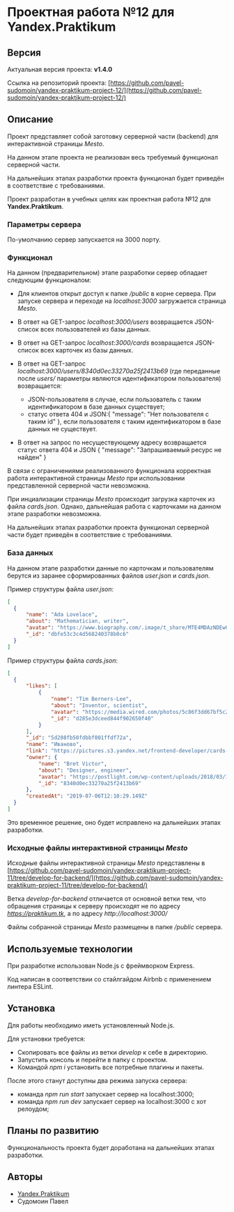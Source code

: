 ﻿# Проектная работа №12 для Yandex.Praktikum

## Версия

Актуальная версия проекта: **v1.4.0**

Ссылка на репозиторий проекта: [https://github.com/pavel-sudomoin/yandex-praktikum-project-12/](https://github.com/pavel-sudomoin/yandex-praktikum-project-12/)

## Описание

Проект представляет собой заготовку серверной части (backend) для интерактивной страницы *Mesto*.

На данном этапе проекта не реализован весь требуемый функционал серверной части.

На дальнейших этапах разработки проекта функционал будет приведён в соответствие с требованиями.

Проект разработан в учебных целях как проектная работа №12 для **Yandex.Praktikum**.

### Параметры сервера

По-умолчанию сервер запускается на 3000 порту.

### Функционал

На данном (предварительном) этапе разработки сервер обладает следующим функционалом:

* Для клиентов открыт доступ к папке */public* в корне сервера.
  При запуске сервера и переходе на *localhost:3000* загружается страница *Mesto*.

* В ответ на GET-запрос *localhost:3000/users* возвращается JSON-список всех пользователей из базы данных.

* В ответ на GET-запрос *localhost:3000/cards* возвращается JSON-список всех карточек из базы данных.

* В ответ на GET-запрос *localhost:3000/users/8340d0ec33270a25f2413b69* (где переданные после *users/* параметры являются идентификатором пользователя) возвращается:
  - JSON-пользователя в случае, если пользователь с таким идентификатором в базе данных существует;
  - статус ответа 404 и JSON:{ "message": "Нет пользователя с таким id" }, если пользователя с таким идентификатором в базе данных не существует.

* В ответ на запрос по несуществующему адресу возвращается статус ответа 404 и JSON { "message": "Запрашиваемый ресурс не найден" }

В связи с ограничениями реализованного функционала корректная работа интерактивной страницы *Mesto* при использовании представленной серверной части невозможна.

При инциализации страницы *Mesto* происходит загрузка карточек из файла *cards.json*. Однако, дальнейшая работа с карточками на данном этапе разработки невозможна.

На дальнейших этапах разработки проекта функционал серверной части будет приведён в соответствие с требованиями.

### База данных

На данном этапе разработки данные по карточкам и пользователям берутся из заранее сформированных файлов *user.json* и *cards.json*.

Пример структуры файла *user.json*:

```json
[
  {
      "name": "Ada Lovelace",
      "about": "Mathematician, writer",
      "avatar": "https://www.biography.com/.image/t_share/MTE4MDAzNDEwODQwOTQ2MTkw/ada-lovelace-20825279-1-402.jpg",
      "_id": "dbfe53c3c4d568240378b0c6"
  }
]
```

Пример структуры файла *cards.json*:

```json
[
  {
      "likes": [
          {
              "name": "Tim Berners-Lee",
              "about": "Inventor, scientist",
              "avatar": "https://media.wired.com/photos/5c86f3dd67bf5c2d3c382474/4:3/w_2400,h_1800,c_limit/TBL-RTX6HE9J-(1).jpg",
              "_id": "d285e3dceed844f902650f40"
          }
      ],
      "_id": "5d208fb50fdbbf001ffdf72a",
      "name": "Иваново",
      "link": "https://pictures.s3.yandex.net/frontend-developer/cards-compressed/ivanovo.jpg",
      "owner": {
          "name": "Bret Victor",
          "about": "Designer, engineer",
          "avatar": "https://postlight.com/wp-content/uploads/2018/03/109TC-e1535047852633.jpg",
          "_id": "8340d0ec33270a25f2413b69"
      },
      "createdAt": "2019-07-06T12:10:29.149Z"
  }
]
```

Это временное решение, оно будет исправлено на дальнейших этапах разработки.

### Исходные файлы интерактивной страницы *Mesto*

Исходные файлы интерактивной страницы *Mesto* представлены в [https://github.com/pavel-sudomoin/yandex-praktikum-project-11/tree/develop-for-backend/](https://github.com/pavel-sudomoin/yandex-praktikum-project-11/tree/develop-for-backend/)

Ветка *develop-for-backend* отличается от основной ветки тем, что обращения страницы к серверу происходят не по адресу *https://praktikum.tk*, а по адресу *http://localhost:3000/*

Файлы собранной страницы *Mesto* размещены в папке */public* сервера.

## Используемые технологии

При разработке использован Node.js с фреймворком Express.

Код написан в соответствии со стайлгайдом Airbnb с применением линтера ESLint.

## Установка

Для работы необходимо иметь установленный Node.js.

Для установки требуется:

* Cкопировать все файлы из ветки *develop* к себе в директорию.
* Запустить консоль и перейти в папку с проектом.
* Командой *npm i* установить все потребные плагины и пакеты.

После этого станут доступны два режима запуска сервера:

* команда *npm run start* запускает сервер на localhost:3000;
* команда *npm run dev* запускает сервер на localhost:3000 с хот релоудом;

## Планы по развитию

Функциональность проекта будет доработана на дальнейших этапах разработки.

## Авторы

* [Yandex.Praktikum](https://praktikum.yandex.ru/)
* Судомоин Павел
